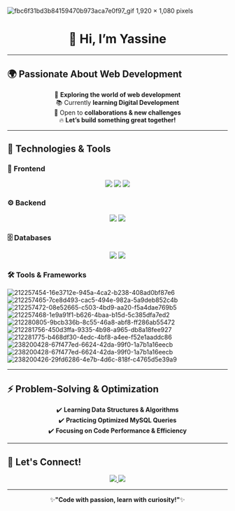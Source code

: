 

![fbc6f31bd3b84159470b973aca7e0f97_gif 1,920 × 1,080 pixels](https://github.com/user-attachments/assets/84aa4e50-f06a-4bc7-981d-279b4d6a731f)


<h1 align="center">👋 Hi, I’m <b>Yassine</b></h1>

---

## 🌍 Passionate About Web Development
<p align="center">
  🎯 <b>Exploring the world of web development</b><br>
  📚 Currently <b>learning Digital Development</b><br>
  🤝 Open to <b>collaborations & new challenges</b><br>
  🔥 <b>Let’s build something great together!</b>
</p>

---

## 🔧 Technologies & Tools

### 🎨 Frontend
<p align="center">
  <img src="https://img.shields.io/badge/HTML5-%23E34F26.svg?style=for-the-badge&logo=html5&logoColor=white" />
  <img src="https://img.shields.io/badge/CSS3-%231572B6.svg?style=for-the-badge&logo=css3&logoColor=white" />
  <img src="https://img.shields.io/badge/JavaScript-%23F7DF1E.svg?style=for-the-badge&logo=javascript&logoColor=black" />
</p>

### ⚙️ Backend
<p align="center">
  <img src="https://img.shields.io/badge/PHP-%23777BB4.svg?style=for-the-badge&logo=php&logoColor=white" />
  <img src="https://img.shields.io/badge/Python-%233776AB.svg?style=for-the-badge&logo=python&logoColor=white" />
</p>

### 🗄️ Databases
<p align="center">
  <img src="https://img.shields.io/badge/MySQL-%234479A1.svg?style=for-the-badge&logo=mysql&logoColor=white" />
  <img src="https://img.shields.io/badge/SQLite-%23003B57.svg?style=for-the-badge&logo=sqlite&logoColor=white" />
</p>


### 🛠️ Tools & Frameworks
<p align="center">

![212257454-16e3712e-945a-4ca2-b238-408ad0bf87e6](https://github.com/user-attachments/assets/d0d8c33a-a259-467e-9e45-ab6a3acbc8ac)![212257465-7ce8d493-cac5-494e-982a-5a9deb852c4b](https://github.com/user-attachments/assets/4284a056-a79b-437e-b126-5c0333186ae9)![212257472-08e52665-c503-4bd9-aa20-f5a4dae769b5](https://github.com/user-attachments/assets/5db37176-17a8-465e-96a1-ceadffe16294)
![212257468-1e9a91f1-b626-4baa-b15d-5c385dfa7ed2](https://github.com/user-attachments/assets/c071566a-9842-441e-856a-bc2f78747359)
![212280805-9bcb336b-8c55-46a8-abf8-ff286ab55472](https://github.com/user-attachments/assets/2d4126c9-12df-479c-b380-70c9a64f5478)
![212281756-450d3ffa-9335-4b98-a965-db8a18fee927](https://github.com/user-attachments/assets/a20e62f8-dd39-4582-a4f6-3d516e5a3bef)
![212281775-b468df30-4edc-4bf8-a4ee-f52e1aaddc86](https://github.com/user-attachments/assets/68a6cf22-5e53-4a8e-8f3d-1af38aa30e7e)
![238200428-67f477ed-6624-42da-99f0-1a7b1a16eecb](https://github.com/user-attachments/assets/691c3b31-baf6-4943-b318-a3c0e458ef20)
![238200428-67f477ed-6624-42da-99f0-1a7b1a16eecb](https://github.com/user-attachments/assets/570ec198-cf60-4267-b02a-4e9bacae0cf7)
![238200426-29fd6286-4e7b-4d6c-818f-c4765d5e39a9](https://github.com/user-attachments/assets/fcd60e09-9f40-4492-9da7-0148cfa60a90)






</p>



---

## ⚡ Problem-Solving & Optimization
<p align="center">
  ✔️ <b>Learning Data Structures & Algorithms</b><br>
  ✔️ <b>Practicing Optimized MySQL Queries</b><br>
  ✔️ <b>Focusing on Code Performance & Efficiency</b>
</p>

---

## 🎯 Let's Connect!
<p align="center">
  <a href="https://www.linkedin.com/in/yasine-et-tahery-159790324/" target="_blank">
    <img src="https://img.shields.io/badge/LinkedIn-%230077B5.svg?style=for-the-badge&logo=linkedin&logoColor=white" />
  </a>  
  <a href="https://github.com/YassineET" target="_blank">
    <img src="https://img.shields.io/badge/GitHub-%23181717.svg?style=for-the-badge&logo=github&logoColor=white" />
  </a>  
</p>

---

<p align="center">
  ✨<b>"Code with passion, learn with curiosity!"</b>✨
</p>






